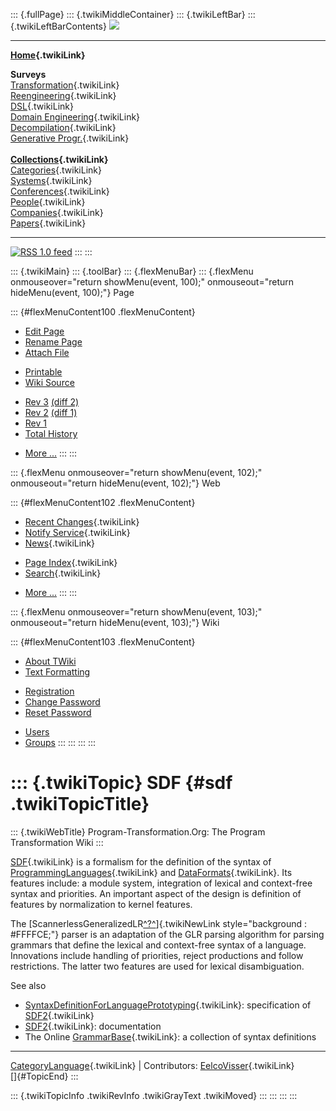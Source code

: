 ::: {.fullPage}
::: {.twikiMiddleContainer}
::: {.twikiLeftBar}
::: {.twikiLeftBarContents}
![](../pub/transformation.gif)

------------------------------------------------------------------------

**[Home](WebHome){.twikiLink}**

**Surveys**\
[Transformation](ProgramTransformation){.twikiLink}\
[Reengineering](ReengineeringWiki){.twikiLink}\
[DSL](DomainSpecificLanguages){.twikiLink}\
[Domain Engineering](DomainEngineering){.twikiLink}\
[Decompilation](DeCompilation){.twikiLink}\
[Generative Progr.](GenerativeProgrammingWiki){.twikiLink}\
\
**[Collections](CategoryCollection){.twikiLink}**\
[Categories](CategoryCategory){.twikiLink}\
[Systems](TransformationSystems){.twikiLink}\
[Conferences](TransformationConferences){.twikiLink}\
[People](TransformationPeople){.twikiLink}\
[Companies](TransformationCompanies){.twikiLink}\
[Papers](CategoryPaper){.twikiLink}

------------------------------------------------------------------------

[![](../pub/rss.gif "RSS 1.0 feed")](WebRss@skin=rss)
:::
:::

::: {.twikiMain}
::: {.toolBar}
::: {.flexMenuBar}
::: {.flexMenu onmouseover="return showMenu(event, 100);" onmouseout="return hideMenu(event, 100);"}
Page

::: {#flexMenuContent100 .flexMenuContent}
-   [Edit
    Page](http://www.program-transformation.org/edit/Transform/SDF?t=1536826559)
-   [Rename
    Page](http://www.program-transformation.org/rename/Transform/SDF)
-   [Attach
    File](http://www.program-transformation.org/attach/Transform/SDF)

<!-- -->

-   [Printable](http://www.program-transformation.org/view/Transform/SDF?skin=print.pattern)
-   [Wiki
    Source](http://www.program-transformation.org/view/Transform/SDF?skin=text&raw=on&contenttype=text/plain)

<!-- -->

-   [Rev
    3](http://www.program-transformation.org/view/Transform/SDF?rev=1.3)
    [(diff 2)](http://www.program-transformation.org/rdiff/Transform/SDF?rev1=1.3&rev2=1.2)
-   [Rev
    2](http://www.program-transformation.org/view/Transform/SDF?rev=1.2)
    [(diff 1)](http://www.program-transformation.org/rdiff/Transform/SDF?rev1=1.2&rev2=1.1)
-   [Rev
    1](http://www.program-transformation.org/view/Transform/SDF?rev=1.1)
-   [Total
    History](http://www.program-transformation.org/rdiff/Transform/SDF)

<!-- -->

-   [More
    \...](http://www.program-transformation.org/oops/Transform/SDF?template=oopsmore&param1=1.3&param2=1.3)
:::
:::

::: {.flexMenu onmouseover="return showMenu(event, 102);" onmouseout="return hideMenu(event, 102);"}
Web

::: {#flexMenuContent102 .flexMenuContent}
-   [Recent Changes](WebChanges){.twikiLink}
-   [Notify Service](WebNotify){.twikiLink}
-   [News](WebNews){.twikiLink}

<!-- -->

-   [Page Index](WebIndex){.twikiLink}
-   [Search](WebSearch){.twikiLink}

<!-- -->

-   [More
    \...](http://www.program-transformation.org/oops/Transform/SDF?template=oopsmore&param1=1.3&param2=1.3)
:::
:::

::: {.flexMenu onmouseover="return showMenu(event, 103);" onmouseout="return hideMenu(event, 103);"}
Wiki

::: {#flexMenuContent103 .flexMenuContent}
-   [About
    TWiki](http://www.program-transformation.org/view/TWiki/WebHome)
-   [Text
    Formatting](http://www.program-transformation.org/view/TWiki/TextFormattingRules)

<!-- -->

-   [Registration](http://www.program-transformation.org/view/TWiki/TWikiRegistration)
-   [Change
    Password](http://www.program-transformation.org/view/TWiki/ChangePassword)
-   [Reset
    Password](http://www.program-transformation.org/view/TWiki/ResetPassword)

<!-- -->

-   [Users](http://www.program-transformation.org/view/Main/TWikiUsers)
-   [Groups](http://www.program-transformation.org/view/Main/TWikiGroups)
:::
:::
:::
:::

::: {.twikiTopic}
SDF {#sdf .twikiTopicTitle}
===

::: {.twikiWebTitle}
Program-Transformation.Org: The Program Transformation Wiki
:::

[SDF](SDF){.twikiLink} is a formalism for the definition of the syntax
of [ProgrammingLanguages](ProgrammingLanguages){.twikiLink} and
[DataFormats](DataFormats){.twikiLink}. Its features include: a module
system, integration of lexical and context-free syntax and priorities.
An important aspect of the design is definition of features by
normalization to kernel features.

The
[ScannerlessGeneralizedLR[^?^](http://www.program-transformation.org/edit/Transform/ScannerlessGeneralizedLR?topicparent=Transform.SDF)]{.twikiNewLink
style="background : #FFFFCE;"} parser is an adaptation of the GLR
parsing algorithm for parsing grammars that define the lexical and
context-free syntax of a language. Innovations include handling of
priorities, reject productions and follow restrictions. The latter two
features are used for lexical disambiguation.

See also

-   [SyntaxDefinitionForLanguagePrototyping](SyntaxDefinitionForLanguagePrototyping){.twikiLink}:
    specification of [SDF2](../Sdf/WebHome){.twikiLink}
-   [SDF2](../Sdf/WebHome){.twikiLink}: documentation
-   The Online [GrammarBase](../Sdf/GrammarBase){.twikiLink}: a
    collection of syntax definitions

------------------------------------------------------------------------

[CategoryLanguage](CategoryLanguage){.twikiLink} \| Contributors:
[EelcoVisser](../Main/EelcoVisser){.twikiLink}\
[]{#TopicEnd}
:::

::: {.twikiTopicInfo .twikiRevInfo .twikiGrayText .twikiMoved}
:::
:::
:::
:::
